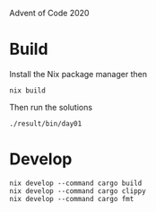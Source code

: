 Advent of Code 2020

# Build

Install the Nix package manager then

```
nix build
```

Then run the solutions

```
./result/bin/day01
```

# Develop

```
nix develop --command cargo build
nix develop --command cargo clippy
nix develop --command cargo fmt
```
